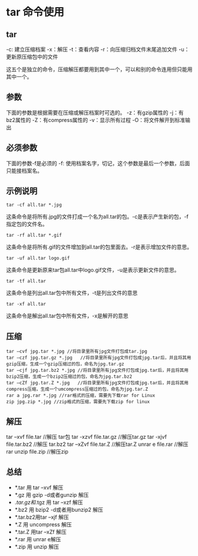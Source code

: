 # tar 命令使用

## tar
-c: 建立压缩档案
-x：解压
-t：查看内容
-r：向压缩归档文件末尾追加文件
-u：更新原压缩包中的文件

这五个是独立的命令，压缩解压都要用到其中一个，可以和别的命令连用但只能用其中一个。

## 参数
下面的参数是根据需要在压缩或解压档案时可选的。
-z：有gzip属性的
-j：有bz2属性的
-Z：有compress属性的
-v：显示所有过程
-O：将文件解开到标准输出

## 必须参数
下面的参数-f是必须的
-f: 使用档案名字，切记，这个参数是最后一个参数，后面只能接档案名。

## 示例说明
```
tar -cf all.tar *.jpg 
```
这条命令是将所有.jpg的文件打成一个名为all.tar的包。-c是表示产生新的包，-f指定包的文件名。 

```
tar -rf all.tar *.gif 
```
这条命令是将所有.gif的文件增加到all.tar的包里面去。-r是表示增加文件的意思。 

```
tar -uf all.tar logo.gif 
```
这条命令是更新原来tar包all.tar中logo.gif文件，-u是表示更新文件的意思。 

```
tar -tf all.tar 
```
这条命令是列出all.tar包中所有文件，-t是列出文件的意思 

```
tar -xf all.tar 
```
这条命令是解出all.tar包中所有文件，-x是解开的意思 

## 压缩
```
tar –cvf jpg.tar *.jpg //将目录里所有jpg文件打包成tar.jpg
tar –czf jpg.tar.gz *.jpg   //将目录里所有jpg文件打包成jpg.tar后，并且将其用gzip压缩，生成一个gzip压缩过的包，命名为jpg.tar.gz
tar –cjf jpg.tar.bz2 *.jpg //将目录里所有jpg文件打包成jpg.tar后，并且将其用bzip2压缩，生成一个bzip2压缩过的包，命名为jpg.tar.bz2
tar –cZf jpg.tar.Z *.jpg   //将目录里所有jpg文件打包成jpg.tar后，并且将其用compress压缩，生成一个umcompress压缩过的包，命名为jpg.tar.Z
rar a jpg.rar *.jpg //rar格式的压缩，需要先下载rar for Linux
zip jpg.zip *.jpg //zip格式的压缩，需要先下载zip for linux
```

## 解压
tar –xvf file.tar //解压 tar包
tar -xzvf file.tar.gz //解压tar.gz
tar -xjvf file.tar.bz2   //解压 tar.bz2
tar –xZvf file.tar.Z   //解压tar.Z
unrar e file.rar //解压rar
unzip file.zip //解压zip

## 总结
- *.tar 用 tar –xvf 解压
- *.gz 用 gzip -d或者gunzip 解压
- *.tar.gz和*.tgz 用 tar –xzf 解压
- *.bz2 用 bzip2 -d或者用bunzip2 解压
- *.tar.bz2用tar –xjf 解压
- *.Z 用 uncompress 解压
- *.tar.Z 用tar –xZf 解压
- *.rar 用 unrar e解压
- *.zip 用 unzip 解压
